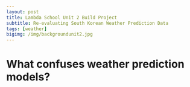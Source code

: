 ```yaml
---
layout: post
title: Lambda School Unit 2 Build Project
subtitle: Re-evaluating South Korean Weather Prediction Data
tags: [weather]
bigimg: /img/backgroundunit2.jpg
---
```


# What confuses weather prediction models?
